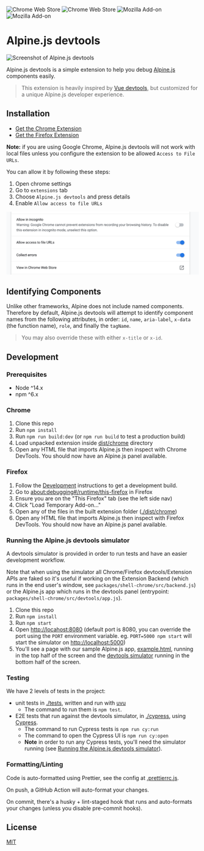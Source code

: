 ![Chrome Web Store](https://img.shields.io/chrome-web-store/v/fopaemeedckajflibkpifppcankfmbhk)
![Chrome Web Store](https://img.shields.io/chrome-web-store/users/fopaemeedckajflibkpifppcankfmbhk?label=chrome%20users%20%28weekly%29)
![Mozilla Add-on](https://img.shields.io/amo/v/alpinejs-devtools?label=firefox%20add-on)
![Mozilla Add-on](https://img.shields.io/amo/users/alpinejs-devtools?label=firefox%20users%20%28daily%29)

# Alpine.js devtools

![Screenshot of Alpine.js devtools](docs/devtools-only.png)

Alpine.js devtools is a simple extension to help you debug [Alpine.js](https://github.com/alpinejs/alpine) components easily.

> This extension is heavily inspired by [Vue devtools](https://github.com/vuejs/vue-devtools), but customized for a unique Alpine.js developer experience.

## Installation

-   [Get the Chrome Extension](https://chrome.google.com/webstore/detail/alpinejs-devtools/fopaemeedckajflibkpifppcankfmbhk)
-   [Get the Firefox Extension](https://addons.mozilla.org/firefox/addon/alpinejs-devtools/)

**Note:** if you are using Google Chrome, Alpine.js devtools will not work with local files unless you configure the extension to be allowed `Access to File URLs`.

You can allow it by following these steps:

1. Open chrome settings
2. Go to `extensions` tab
3. Choose `Alpine.js devtools` and press details
4. Enable `Allow access to file URLs`

![Allow access to file URLs permission](docs/alpine-devtools-chrome-permission.png)

## Identifying Components

Unlike other frameworks, Alpine does not include named components. Therefore by default, Alpine.js devtools will attempt to identify component names from the following attributes, in order: `id`, `name`, `aria-label`, `x-data` (the function name), `role`, and finally the `tagName`.

> You may also override these with either `x-title` or `x-id`.

## Development

### Prerequisites

-   Node ^14.x
-   npm ^6.x

### Chrome

1. Clone this repo
2. Run `npm install`
3. Run `npm run build:dev` (or `npm run build` to test a production build)
4. Load unpacked extension inside [dist/chrome](./dist/chrome) directory
5. Open any HTML file that imports Alpine.js then inspect with Chrome DevTools. You should now have an Alpine.js panel available.

### Firefox

1. Follow the [Development](#development) instructions to get a development build.
2. Go to [about:debugging#/runtime/this-firefox](about:debugging#/runtime/this-firefox) in Firefox
3. Ensure you are on the "This Firefox" tab (see the left side nav)
4. Click "Load Temporary Add-on..."
5. Open any of the files in the built extension folder ([./dist/chrome](./dist/chrome))
6. Open any HTML file that imports Alpine.js then inspect with Firefox DevTools. You should now have an Alpine.js panel available.

### Running the Alpine.js devtools simulator

A devtools simulator is provided in order to run tests and have an easier development workflow.

Note that when using the simulator all Chrome/Firefox devtools/Extension APIs are faked so it's useful if working on the Extension Backend (which runs in the end user's window, see `packages/shell-chrome/src/backend.js`) or the Alpine.js app which runs in the devtools panel (entrypoint: `packages/shell-chrome/src/devtools/app.js`).

1. Clone this repo
2. Run `npm install`
3. Run `npm start`
4. Open [http://locahost:8080](http://locahost:8080) (default port is 8080, you can override the port using the `PORT` environment variable. eg. `PORT=5000 npm start` will start the simulator on [http://localhost:5000](http://localhost:5000))
5. You'll see a page with our sample Alpine.js app, [example.html](./packages/simulator/example.html), running in the top half of the screen and the [devtools simulator](./packages/simulator/dev.js) running in the bottom half of the screen.

### Testing

We have 2 levels of tests in the project:

-   unit tests in [./tests](./tests), written and run with [uvu](https://github.com/lukeed/uvu)
    -   The command to run them is `npm test`.
-   E2E tests that run against the devtools simulator, in [./cypress](./cypress), using [Cypress](https://cypress.io).
    -   The command to run Cypress tests is `npm run cy:run`
    -   The command to open the Cypress UI is `npm run cy:open`
    -   **Note** in order to run any Cypress tests, you'll need the simulator running (see [Running the Alpine.js devtools simulator](#running-the-alpinejs-devtools-simulator)).

### Formatting/Linting

Code is auto-formatted using Prettier, see the config at [.prettierrc.js](./.prettierrc.js).

On push, a GitHub Action will auto-format your changes.

On commit, there's a husky + lint-staged hook that runs and auto-formats your changes (unless you disable pre-commit hooks).

## License

[MIT](LICENSE.md)
